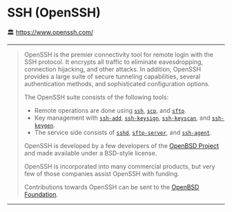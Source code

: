 # SSH (OpenSSH)

🏛️ https://www.openssh.com/

----

> OpenSSH is the premier connectivity tool for remote login with the SSH protocol. It encrypts all traffic to eliminate eavesdropping, connection hijacking, and other attacks. In addition, OpenSSH provides a large suite of secure tunneling capabilities, several authentication methods, and sophisticated configuration options.
>
> The OpenSSH suite consists of the following tools:
> - Remote operations are done using [`ssh`](https://man.openbsd.org/ssh.1), [`scp`](https://man.openbsd.org/scp.1), and [`sftp`](https://man.openbsd.org/sftp.1).
> - Key management with [`ssh-add`](https://man.openbsd.org/ssh-add.1), [`ssh-keysign`](https://man.openbsd.org/ssh-keysign.8), [`ssh-keyscan`](https://man.openbsd.org/ssh-keyscan.1), and [`ssh-keygen`](https://man.openbsd.org/ssh-keygen.1).
> - The service side consists of [`sshd`](https://man.openbsd.org/sshd.8), [`sftp-server`](https://man.openbsd.org/sftp-server.8), and [`ssh-agent`](https://man.openbsd.org/ssh-agent.1).
> 
> OpenSSH is developed by a few developers of the [OpenBSD Project](https://www.openbsd.org/) and made available under a BSD-style license.
>
> OpenSSH is incorporated into many commercial products, but very few of those companies assist OpenSSH with funding.
> 
> Contributions towards OpenSSH can be sent to the [OpenBSD Foundation](https://www.openbsd.org/donations.html).

----











